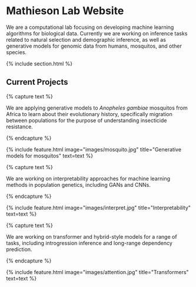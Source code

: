 ---
---

# Mathieson Lab Website

We are a computational lab focusing on developing machine learning algorithms for biological data. Currently we are working on inference tasks related to natural selection and demographic inference, as well as generative models for genomic data from humans, mosquitos, and other species.

{% include section.html %}

## Current Projects

{% capture text %}

We are applying generative models to *Anopheles gambiae* mosquitos from Africa to learn about their evolutionary history, specifically migration between populations for the purpose of understanding insecticide resistance.

{% endcapture %}

{%
  include feature.html
  image="images/mosquito.jpg"
  title="Generative models for mosquitos"
  text=text
%}

{% capture text %}

We are working on interpretability approaches for machine learning methods in population genetics, including GANs and CNNs.

{% endcapture %}

{%
  include feature.html
  image="images/interpret.jpg"
  title="Interpretability"
  text=text
%}

{% capture text %}

We are working on transformer and hybrid-style models for a range of tasks, including introgression inference and long-range dependency prediction.

{% endcapture %}

{%
  include feature.html
  image="images/attention.jpg"
  title="Transformers"
  text=text
%}
